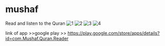 # mushaf
Read and listen to the Quran
![1](https://user-images.githubusercontent.com/66533755/127750449-e0743b8f-b029-4d08-8af8-e520a44c4731.jpg)
![2](https://user-images.githubusercontent.com/66533755/127750451-75414ab3-36f1-4c69-bfde-66dfc4a527c5.jpg)
![3](https://user-images.githubusercontent.com/66533755/127750453-80d78f53-62c9-4ece-aa28-96ca9f18fa01.jpg)
![4](https://user-images.githubusercontent.com/66533755/127750455-9319237d-831b-458c-b843-7ebb7e0f68c5.jpg)

link of app >>google play >> https://play.google.com/store/apps/details?id=com.Mushaf.Quran.Reader

